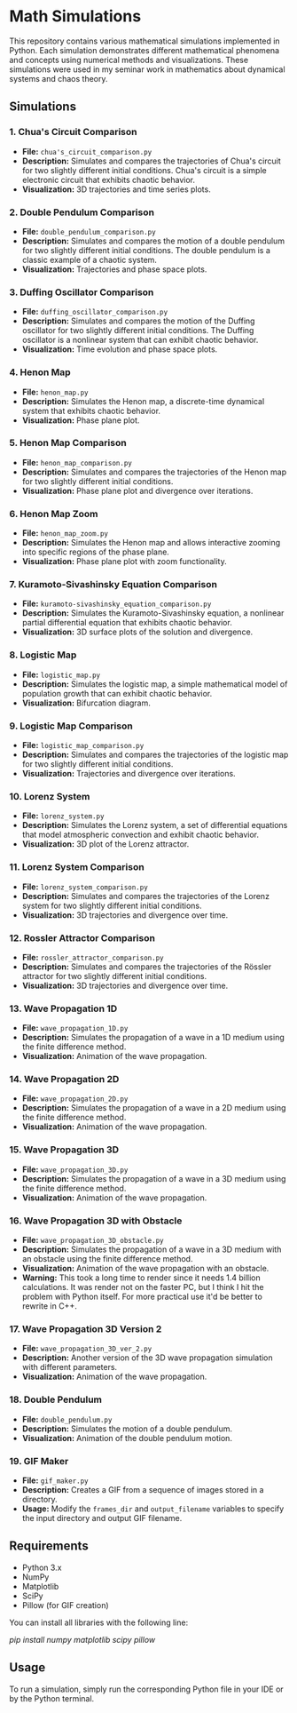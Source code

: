 # Math Simulations

This repository contains various mathematical simulations implemented in Python. Each simulation demonstrates different mathematical phenomena and concepts using numerical methods and visualizations. These simulations were used in my seminar work in mathematics about dynamical systems and chaos theory.

## Simulations

### 1. Chua's Circuit Comparison
- **File:** `chua's_circuit_comparison.py`
- **Description:** Simulates and compares the trajectories of Chua's circuit for two slightly different initial conditions. Chua's circuit is a simple electronic circuit that exhibits chaotic behavior.
- **Visualization:** 3D trajectories and time series plots.

### 2. Double Pendulum Comparison
- **File:** `double_pendulum_comparison.py`
- **Description:** Simulates and compares the motion of a double pendulum for two slightly different initial conditions. The double pendulum is a classic example of a chaotic system.
- **Visualization:** Trajectories and phase space plots.

### 3. Duffing Oscillator Comparison
- **File:** `duffing_oscillator_comparison.py`
- **Description:** Simulates and compares the motion of the Duffing oscillator for two slightly different initial conditions. The Duffing oscillator is a nonlinear system that can exhibit chaotic behavior.
- **Visualization:** Time evolution and phase space plots.

### 4. Henon Map
- **File:** `henon_map.py`
- **Description:** Simulates the Henon map, a discrete-time dynamical system that exhibits chaotic behavior.
- **Visualization:** Phase plane plot.

### 5. Henon Map Comparison
- **File:** `henon_map_comparison.py`
- **Description:** Simulates and compares the trajectories of the Henon map for two slightly different initial conditions.
- **Visualization:** Phase plane plot and divergence over iterations.

### 6. Henon Map Zoom
- **File:** `henon_map_zoom.py`
- **Description:** Simulates the Henon map and allows interactive zooming into specific regions of the phase plane.
- **Visualization:** Phase plane plot with zoom functionality.

### 7. Kuramoto-Sivashinsky Equation Comparison
- **File:** `kuramoto-sivashinsky_equation_comparison.py`
- **Description:** Simulates the Kuramoto-Sivashinsky equation, a nonlinear partial differential equation that exhibits chaotic behavior.
- **Visualization:** 3D surface plots of the solution and divergence.

### 8. Logistic Map
- **File:** `logistic_map.py`
- **Description:** Simulates the logistic map, a simple mathematical model of population growth that can exhibit chaotic behavior.
- **Visualization:** Bifurcation diagram.

### 9. Logistic Map Comparison
- **File:** `logistic_map_comparison.py`
- **Description:** Simulates and compares the trajectories of the logistic map for two slightly different initial conditions.
- **Visualization:** Trajectories and divergence over iterations.

### 10. Lorenz System
- **File:** `lorenz_system.py`
- **Description:** Simulates the Lorenz system, a set of differential equations that model atmospheric convection and exhibit chaotic behavior.
- **Visualization:** 3D plot of the Lorenz attractor.

### 11. Lorenz System Comparison
- **File:** `lorenz_system_comparison.py`
- **Description:** Simulates and compares the trajectories of the Lorenz system for two slightly different initial conditions.
- **Visualization:** 3D trajectories and divergence over time.

### 12. Rossler Attractor Comparison
- **File:** `rossler_attractor_comparison.py`
- **Description:** Simulates and compares the trajectories of the Rössler attractor for two slightly different initial conditions.
- **Visualization:** 3D trajectories and divergence over time.

### 13. Wave Propagation 1D
- **File:** `wave_propagation_1D.py`
- **Description:** Simulates the propagation of a wave in a 1D medium using the finite difference method.
- **Visualization:** Animation of the wave propagation.

### 14. Wave Propagation 2D
- **File:** `wave_propagation_2D.py`
- **Description:** Simulates the propagation of a wave in a 2D medium using the finite difference method.
- **Visualization:** Animation of the wave propagation.

### 15. Wave Propagation 3D
- **File:** `wave_propagation_3D.py`
- **Description:** Simulates the propagation of a wave in a 3D medium using the finite difference method.
- **Visualization:** Animation of the wave propagation.

### 16. Wave Propagation 3D with Obstacle
- **File:** `wave_propagation_3D_obstacle.py`
- **Description:** Simulates the propagation of a wave in a 3D medium with an obstacle using the finite difference method.
- **Visualization:** Animation of the wave propagation with an obstacle.
- **Warning:** This took a long time to render since it needs 1.4 billion calculations. It was render not on the faster PC, but I think I hit the problem with Python itself. For more practical use it'd be better to rewrite in C++.

### 17. Wave Propagation 3D Version 2
- **File:** `wave_propagation_3D_ver_2.py`
- **Description:** Another version of the 3D wave propagation simulation with different parameters.
- **Visualization:** Animation of the wave propagation.

### 18. Double Pendulum
- **File:** `double_pendulum.py`
- **Description:** Simulates the motion of a double pendulum.
- **Visualization:** Animation of the double pendulum motion.

### 19. GIF Maker
- **File:** `gif_maker.py`
- **Description:** Creates a GIF from a sequence of images stored in a directory.
- **Usage:** Modify the `frames_dir` and `output_filename` variables to specify the input directory and output GIF filename.

## Requirements

- Python 3.x
- NumPy
- Matplotlib
- SciPy
- Pillow (for GIF creation)

You can install all libraries with the following line:

*pip install numpy matplotlib scipy pillow*

## Usage

To run a simulation, simply run the corresponding Python file in your IDE or by the Python terminal.